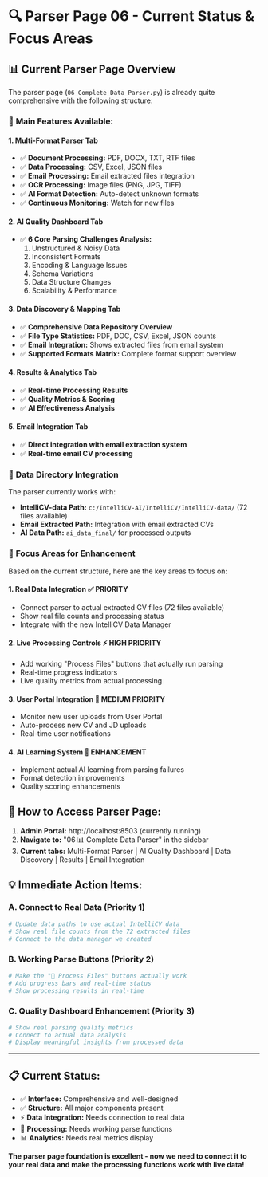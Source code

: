 # 🔍 Parser Page 06 - Current Status & Focus Areas

## 📊 **Current Parser Page Overview**

The parser page (`06_Complete_Data_Parser.py`) is already quite comprehensive with the following structure:

### 🚀 **Main Features Available:**

#### **1. Multi-Format Parser Tab**
- ✅ **Document Processing:** PDF, DOCX, TXT, RTF files
- ✅ **Data Processing:** CSV, Excel, JSON files  
- ✅ **Email Processing:** Email extracted files integration
- ✅ **OCR Processing:** Image files (PNG, JPG, TIFF)
- ✅ **AI Format Detection:** Auto-detect unknown formats
- ✅ **Continuous Monitoring:** Watch for new files

#### **2. AI Quality Dashboard Tab**
- ✅ **6 Core Parsing Challenges Analysis:**
  1. Unstructured & Noisy Data
  2. Inconsistent Formats
  3. Encoding & Language Issues
  4. Schema Variations
  5. Data Structure Changes
  6. Scalability & Performance

#### **3. Data Discovery & Mapping Tab**
- ✅ **Comprehensive Data Repository Overview**
- ✅ **File Type Statistics:** PDF, DOC, CSV, Excel, JSON counts
- ✅ **Email Integration:** Shows extracted files from email system
- ✅ **Supported Formats Matrix:** Complete format support overview

#### **4. Results & Analytics Tab**
- ✅ **Real-time Processing Results**
- ✅ **Quality Metrics & Scoring**
- ✅ **AI Effectiveness Analysis**

#### **5. Email Integration Tab**
- ✅ **Direct integration with email extraction system**
- ✅ **Real-time email CV processing**

### 📁 **Data Directory Integration**

The parser currently works with:
- **IntelliCV-data Path:** `c:/IntelliCV-AI/IntelliCV/IntelliCV-data/` (72 files available)
- **Email Extracted Path:** Integration with email extracted CVs
- **AI Data Path:** `ai_data_final/` for processed outputs

### 🎯 **Focus Areas for Enhancement**

Based on the current structure, here are the key areas to focus on:

#### **1. Real Data Integration** ✅ **PRIORITY**
- Connect parser to actual extracted CV files (72 files available)
- Show real file counts and processing status
- Integrate with the new IntelliCV Data Manager

#### **2. Live Processing Controls** ⚡ **HIGH PRIORITY**
- Add working "Process Files" buttons that actually run parsing
- Real-time progress indicators
- Live quality metrics from actual processing

#### **3. User Portal Integration** 🔄 **MEDIUM PRIORITY**
- Monitor new user uploads from User Portal
- Auto-process new CV and JD uploads
- Real-time user notifications

#### **4. AI Learning System** 🧠 **ENHANCEMENT**
- Implement actual AI learning from parsing failures
- Format detection improvements
- Quality scoring enhancements

## 🚀 **How to Access Parser Page:**

1. **Admin Portal:** http://localhost:8503 (currently running)
2. **Navigate to:** "06 📊 Complete Data Parser" in the sidebar
3. **Current tabs:** Multi-Format Parser | AI Quality Dashboard | Data Discovery | Results | Email Integration

## 💡 **Immediate Action Items:**

### **A. Connect to Real Data** (Priority 1)
```python
# Update data paths to use actual IntelliCV data
# Show real file counts from the 72 extracted files
# Connect to the data manager we created
```

### **B. Working Parse Buttons** (Priority 2)
```python
# Make the "🚀 Process Files" buttons actually work
# Add progress bars and real-time status
# Show processing results in real-time
```

### **C. Quality Dashboard Enhancement** (Priority 3)
```python
# Show real parsing quality metrics
# Connect to actual data analysis
# Display meaningful insights from processed data
```

---

## 📋 **Current Status:**
- ✅ **Interface:** Comprehensive and well-designed
- ✅ **Structure:** All major components present
- ⚡ **Data Integration:** Needs connection to real data
- 🔄 **Processing:** Needs working parse functions
- 📊 **Analytics:** Needs real metrics display

**The parser page foundation is excellent - now we need to connect it to your real data and make the processing functions work with live data!**